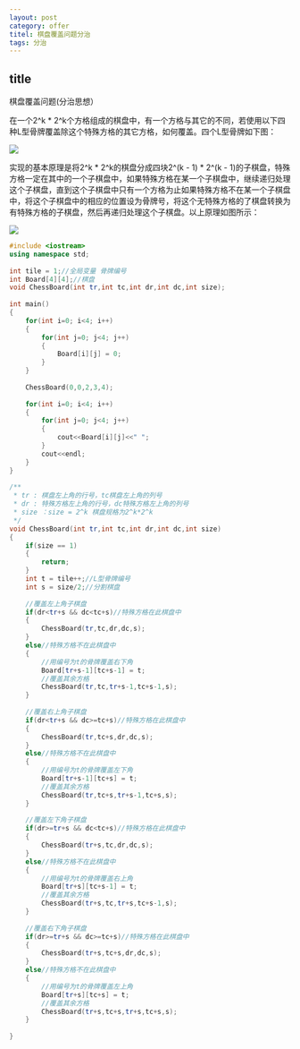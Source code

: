 ```yaml
---
layout: post
category: offer
titel: 棋盘覆盖问题分治
tags: 分治
---
```


## title
棋盘覆盖问题(分治思想）

在一个2^k * 2^k个方格组成的棋盘中，有一个方格与其它的不同，若使用以下四种L型骨牌覆盖除这个特殊方格的其它方格，如何覆盖。四个L型骨牌如下图：

![](http://img.my.csdn.net/uploads/201301/07/1357558992_9186.jpg)

 实现的基本原理是将2^k * 2^k的棋盘分成四块2^(k - 1) * 2^(k - 1)的子棋盘，特殊方格一定在其中的一个子棋盘中，如果特殊方格在某一个子棋盘中，继续递归处理这个子棋盘，直到这个子棋盘中只有一个方格为止如果特殊方格不在某一个子棋盘中，将这个子棋盘中的相应的位置设为骨牌号，将这个无特殊方格的了棋盘转换为有特殊方格的子棋盘，然后再递归处理这个子棋盘。以上原理如图所示：

![](http://img.my.csdn.net/uploads/201301/07/1357559236_4247.jpg)

```c++
#include <iostream>       
using namespace std;   
  
int tile = 1;//全局变量 骨牌编号  
int Board[4][4];//棋盘  
void ChessBoard(int tr,int tc,int dr,int dc,int size);  
  
int main()  
{  
    for(int i=0; i<4; i++)  
    {  
        for(int j=0; j<4; j++)  
        {  
            Board[i][j] = 0;  
        }  
    }  
  
    ChessBoard(0,0,2,3,4);  
  
    for(int i=0; i<4; i++)  
    {  
        for(int j=0; j<4; j++)  
        {  
            cout<<Board[i][j]<<" ";  
        }  
        cout<<endl;  
    }  
}  
  
/** 
 * tr : 棋盘左上角的行号，tc棋盘左上角的列号 
 * dr : 特殊方格左上角的行号，dc特殊方格左上角的列号 
 * size ：size = 2^k 棋盘规格为2^k*2^k 
 */  
void ChessBoard(int tr,int tc,int dr,int dc,int size)  
{  
    if(size == 1)  
    {  
        return;  
    }  
    int t = tile++;//L型骨牌编号  
    int s = size/2;//分割棋盘  
  
    //覆盖左上角子棋盘  
    if(dr<tr+s && dc<tc+s)//特殊方格在此棋盘中  
    {  
        ChessBoard(tr,tc,dr,dc,s);  
    }  
    else//特殊方格不在此棋盘中  
    {  
        //用编号为t的骨牌覆盖右下角  
        Board[tr+s-1][tc+s-1] = t;  
        //覆盖其余方格  
        ChessBoard(tr,tc,tr+s-1,tc+s-1,s);  
    }  
  
    //覆盖右上角子棋盘  
    if(dr<tr+s && dc>=tc+s)//特殊方格在此棋盘中  
    {  
        ChessBoard(tr,tc+s,dr,dc,s);  
    }  
    else//特殊方格不在此棋盘中  
    {  
        //用编号为t的骨牌覆盖左下角  
        Board[tr+s-1][tc+s] = t;  
        //覆盖其余方格  
        ChessBoard(tr,tc+s,tr+s-1,tc+s,s);  
    }  
  
    //覆盖左下角子棋盘  
    if(dr>=tr+s && dc<tc+s)//特殊方格在此棋盘中  
    {  
        ChessBoard(tr+s,tc,dr,dc,s);  
    }  
    else//特殊方格不在此棋盘中  
    {  
        //用编号为t的骨牌覆盖右上角  
        Board[tr+s][tc+s-1] = t;  
        //覆盖其余方格  
        ChessBoard(tr+s,tc,tr+s,tc+s-1,s);  
    }  
  
    //覆盖右下角子棋盘  
    if(dr>=tr+s && dc>=tc+s)//特殊方格在此棋盘中  
    {  
        ChessBoard(tr+s,tc+s,dr,dc,s);  
    }  
    else//特殊方格不在此棋盘中  
    {  
        //用编号为t的骨牌覆盖左上角  
        Board[tr+s][tc+s] = t;  
        //覆盖其余方格  
        ChessBoard(tr+s,tc+s,tr+s,tc+s,s);  
    }  
  
}
```